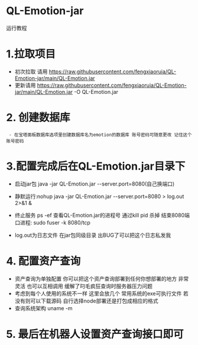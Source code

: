 # QL-Emotion-jar
运行教程

# 1.拉取项目

- 初次拉取 请用  https://raw.githubusercontent.com/fengxiaoruia/QL-Emotion-jar/main/QL-Emotion.jar
- 更新请用 https://raw.githubusercontent.com/fengxiaoruia/QL-Emotion-jar/main/QL-Emotion.jar -O QL-Emotion.jar



# 2. 创建数据库

     - 在宝塔面板数据库选项里创建数据库名为emotion的数据库 账号密码可随意更改 记住这个账号密码

# 3.配置完成后在QL-Emotion.jar目录下

- 启动jar包 java -jar QL-Emotion.jar --server.port=8080(自己换端口)

- 静默运行:nohup java -jar QL-Emotion.jar --server.port=8080 > log.out 2>&1 &

- 终止服务 ps -ef 查看QL-Emotion.jar的进程号 通过kill pid 杀掉
  结束8080端口进程: sudo fuser -k 8080/tcp

- log.out为日志文件 在jar包同级目录 出BUG了可以把这个日志私发我

# 4. 配置资产查询

* 资产查询为单独配置 你可以把这个资产查询部署到任何你想部署的地方 非常灵活 也可以互相调用 缓解了叼毛疯狂查询时服务器压力问题
* 考虑到每个人使用的系统不一样 这里会放几个 常用系统的exe可执行文件 若没有则可以下载源码 自行选择node部署还是打包成相应的格式
* 查询系统架构 uname -m

# 5. 最后在机器人设置资产查询接口即可



